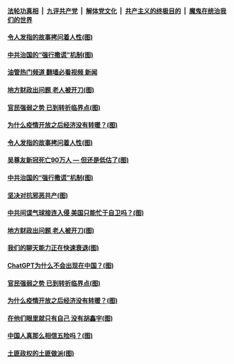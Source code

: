 ####  [法轮功真相](../../../../basic/blob/master/README.md?t=02141212) &nbsp;|&nbsp; [九评共产党](../../../../9ping.md/blob/master/README.md?t=02141212) &nbsp;|&nbsp; [解体党文化](../../../../jtdwh.md/blob/master/README.md?t=02141212)  &nbsp;|&nbsp; [共产主义的终极目的](../../../../gczydzjmd.md/blob/master/README.md?t=02141212) &nbsp;|&nbsp; [魔鬼在统治我们的世界](../../../../mgztzwmdsj.md/blob/master/README.md?t=02141212) 

#### [令人发指的故事拷问着人性(图)](../pages/p4/1028706.md?t=02141212) 

#### [中共治国的“强行撒谎”机制(图)](../pages/p4/1028915.md?t=02141212) 

#### [油管热门频道 翻墙必看视频 新闻](http://129.146.143.75:81/youtube.html?02141212)


#### [地方财政出问题 老人被开刀(图)](../pages/p4/1028838.md?t=02141212) 

#### [官民强弱之势 已到转折临界点(图)](../pages/p4/1028833.md?t=02141212) 

#### [为什么疫情开放之后经济没有转暖？(图)](../pages/p4/1028775.md?t=02141212) 

#### [令人发指的故事拷问着人性(图)](../pages/p4/1028706.md?t=02141212) 


#### [吴尊友新冠死亡90万人 — 但还是低估了(图)](../pages/p4/1028914.md?t=02141212) 

#### [中共治国的“强行撒谎”机制(图)](../pages/p4/1028915.md?t=02141212) 

#### [坚决对抗邪恶共产(图)](../pages/p4/1028877.md?t=02141212) 

#### [中共间谍气球接连入侵 美国只能忙于自卫吗？(图)](../pages/p4/1028917.md?t=02141212) 





#### [地方财政出问题 老人被开刀(图)](../pages/p4/1028838.md?t=02141212) 

#### [我们的聊天能力正在快速衰退(图)](../pages/p4/1028835.md?t=02141212) 

#### [ChatGPT为什么不会出现在中国？(图)](../pages/p4/1028834.md?t=02141212) 

#### [官民强弱之势 已到转折临界点(图)](../pages/p4/1028833.md?t=02141212) 


#### [为什么疫情开放之后经济没有转暖？(图)](../pages/p4/1028775.md?t=02141212) 

#### [在他们眼里就只有自己 没有胡鑫宇(图)](../pages/p4/1028774.md?t=02141212) 


#### [中国人真那么相信五险吗？(图)](../pages/p4/1028772.md?t=02141212) 

#### [土匪政权的土匪做派(图)](../pages/p4/1028759.md?t=02141212) 

<img src='http://gfw-breaker.win/goodnews/indexes/p4.md' width='0px' height='0px'/>
